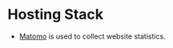# Hosting Stack

- [Matomo](https://hub.docker.com/r/bitnami/matomo) is used to collect website statistics.
